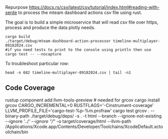 Repurpose https://docs.rs/csv/latest/csv/tutorial/index.html#reading-with-serde
to process the mteam dashboard actions csv file using rust.

The goal is to build a simple microservice that will read csv file over https, process and produce the data plotly needs.
```shell
cargo build  
./target/debug/mteam-dashboard-action-processor timeline-multiplayer-09182024.csv
#if you need tests to print to the console using println then use
cargo test -- --nocapture
```

To troubleshoot particular row:
```shell
head -n 682 timeline-multiplayer-09182024.csv | tail -n1
```

## Code Coverage

rustup component add llvm-tools-preview # needed for grcov
cargo install grcov
CARGO_INCREMENTAL=0 RUSTFLAGS='-Cinstrument-coverage' LLVM_PROFILE_FILE='cargo-test-%p-%m.profraw' cargo test
grcov . --binary-path ./target/debug/deps/ -s . -t html --branch --ignore-not-existing --ignore '../*' --ignore "/*" -o target/coverage/html --llvm-path /Applications/Xcode.app/Contents/Developer/Toolchains/XcodeDefault.xctoolchain/bin